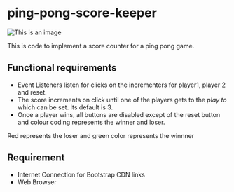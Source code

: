 # ping-pong-score-keeper

![This is an image](images.jpg)

This is code to implement a score counter for a ping pong game. 

## Functional requirements
- Event Listeners listen for clicks on the incrementers for player1, player 2 and reset.
- The score increments on click until one of the players gets to the _play to_ which can be set. Its default is 3.
- Once a player wins, all buttons are disabled except of the reset button and colour coding represents the winner and loser.

Red represents the loser and green color represents the winnner


## Requirement
- Internet Connection for Bootstrap CDN links
- Web Browser


